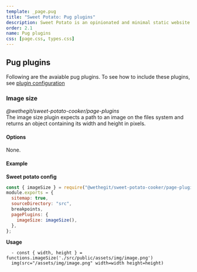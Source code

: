 ```yaml
---
template: _page.pug
title: "Sweet Potato: Pug plugins"
description: Sweet Potato is an opinionated and minimal static website generator, by We The Collective.
order: 2.1
name: Pug plugins
css: [page.css, types.css]
---
```


## Pug plugins

Following are the avaiable pug plugins. To see how to include these plugins, see [plugin configuration](./config.html#pagePlugins)

### Image size

_@wethegit/sweet-potato-cooker/page-plugins_  
The image size plugin expects a path to an image on the files system and returns an object containing its width and height in pixels.

#### Options

None.

#### Example

**Sweet potato config**

```js
const { imageSize } = require("@wethegit/sweet-potato-cooker/page-plugins");
module.exports = {
  sitemap: true,
  sourceDirectory: "src",
  breakpoints,
  pagePlugins: {
    imageSize: imageSize(),
  },
};
```

**Usage**

```pug
  - const { width, height } = functions.imageSize('./src/public/assets/img/image.png')
  img(src="/assets/img/image.png" width=width height=height)
```
